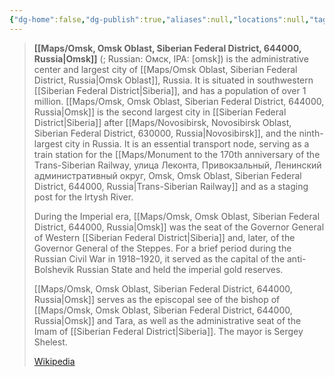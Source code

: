 ```yaml
---
{"dg-home":false,"dg-publish":true,"aliases":null,"locations":null,"tag":null,"date":null,"title":"Omsk","permalink":"/omsk/","dgHomeLink":true,"dgPassFrontmatter":true}
---
```


> **[[Maps/Omsk, Omsk Oblast, Siberian Federal District, 644000, Russia|Omsk]]** (; Russian: Омск, IPA: [omsk]) is the administrative center and largest city of [[Maps/Omsk Oblast, Siberian Federal District, Russia|Omsk Oblast]], Russia. It is situated in southwestern [[Siberian Federal District|Siberia]], and has a population of over 1 million. [[Maps/Omsk, Omsk Oblast, Siberian Federal District, 644000, Russia|Omsk]] is the second largest city in [[Siberian Federal District|Siberia]] after [[Maps/Novosibirsk, Novosibirsk Oblast, Siberian Federal District, 630000, Russia|Novosibirsk]], and the ninth-largest city in Russia. It is an essential transport node, serving as a train station for the [[Maps/Monument to the 170th anniversary of the Trans-Siberian Railway, улица Леконта, Привокзальный, Ленинский административный округ, Omsk, Omsk Oblast, Siberian Federal District, 644000, Russia|Trans-Siberian Railway]] and as a staging post for the Irtysh River.
>
> During the Imperial era, [[Maps/Omsk, Omsk Oblast, Siberian Federal District, 644000, Russia|Omsk]] was the seat of the Governor General of Western [[Siberian Federal District|Siberia]] and, later, of the Governor General of the Steppes. For a brief period during the Russian Civil War in 1918–1920, it served as the capital of the anti-Bolshevik Russian State and held the imperial gold reserves.
>
> [[Maps/Omsk, Omsk Oblast, Siberian Federal District, 644000, Russia|Omsk]] serves as the episcopal see of the bishop of [[Maps/Omsk, Omsk Oblast, Siberian Federal District, 644000, Russia|Omsk]] and Tara, as well as the administrative seat of the Imam of [[Siberian Federal District|Siberia]]. The mayor is Sergey Shelest.
>
> [Wikipedia](https://en.wikipedia.org/wiki/Omsk)
